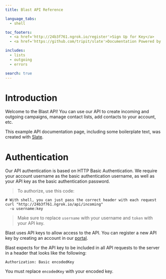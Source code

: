```yaml
---
title: Blast API Reference

language_tabs:
  - shell

toc_footers:
  - <a href='http://24b3f761.ngrok.io/register'>Sign Up for Key</a>
  - <a href='https://github.com/tripit/slate'>Documentation Powered by Slate</a>

includes:
  - lists
  - outgoing
  - errors

search: true
---
```


# Introduction

Welcome to the Blast API! You can use our API to create incoming and outgoing campaigns, manage contact lists, add contacts to your account, etc.

This example API documentation page, including some boilerplate text, was created with [Slate](https://github.com/tripit/slate).

# Authentication

Our API authentication is based on HTTP Basic Authentication. We require your account username as the basic authentication username, as well as your API key as the basic authentication password. 
> To authorize, use this code:

```shell
# With shell, you can just pass the correct header with each request
curl "http://24b3f761.ngrok.io/api/incoming"
  -u username:key
```

> Make sure to replace `username` with your username and `token` with your API key.

Blast uses API keys to allow access to the API. You can register a new API key by creating an account in our [portal](http://24b3f761.ngrok.io/register).

Blast expects for the API key to be included in all API requests to the server in a header that looks like the following:

`Authorization: Basic encodedKey`

<aside class="notice">
You must replace <code>encodedKey</code> with your encoded key.
</aside>

